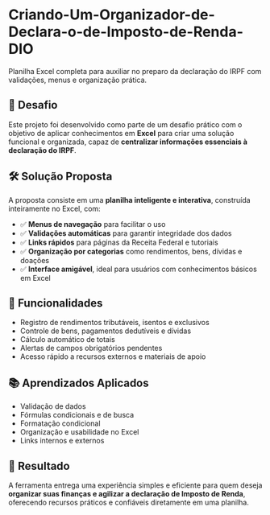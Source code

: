 # Criando-Um-Organizador-de-Declara-o-de-Imposto-de-Renda-DIO
Planilha Excel completa para auxiliar no preparo da declaração do IRPF com validações, menus e organização prática.

## 🧠 Desafio

Este projeto foi desenvolvido como parte de um desafio prático com o objetivo de aplicar conhecimentos em **Excel** para criar uma solução funcional e organizada, capaz de **centralizar informações essenciais à declaração do IRPF**.

## 🛠️ Solução Proposta

A proposta consiste em uma **planilha inteligente e interativa**, construída inteiramente no Excel, com:

- ✅ **Menus de navegação** para facilitar o uso  
- ✅ **Validações automáticas** para garantir integridade dos dados  
- ✅ **Links rápidos** para páginas da Receita Federal e tutoriais  
- ✅ **Organização por categorias** como rendimentos, bens, dívidas e doações  
- ✅ **Interface amigável**, ideal para usuários com conhecimentos básicos em Excel

## 🧩 Funcionalidades

- Registro de rendimentos tributáveis, isentos e exclusivos  
- Controle de bens, pagamentos dedutíveis e dívidas  
- Cálculo automático de totais  
- Alertas de campos obrigatórios pendentes  
- Acesso rápido a recursos externos e materiais de apoio

## 📚 Aprendizados Aplicados

- Validação de dados  
- Fórmulas condicionais e de busca  
- Formatação condicional  
- Organização e usabilidade no Excel  
- Links internos e externos  

## 🚀 Resultado

A ferramenta entrega uma experiência simples e eficiente para quem deseja **organizar suas finanças e agilizar a declaração de Imposto de Renda**, oferecendo recursos práticos e confiáveis diretamente em uma planilha.

